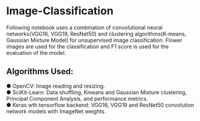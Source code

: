 # Image-Classification

Following notebook uses a combination of convolutional neural networks(VGG16, VGG19, ResNet50) and clustering algorithms(K-means, Gaussian Mixture Model) for unsupervised image classification. Flower images are used for the classification and F1 score is used for the evaluation of the model.

## Algorithms Used:
● OpenCV: Image reading and resizing.<br>
● SciKit-Learn: Data shuffling, Kmeans and Gaussian Mixture clustering, Principal
Component Analysis, and performance metrics.<br>
● Keras wth tensorflow backend: VGG16, VGG19 and ResNet50 convolution network
models with ImageNet weights.<br>
